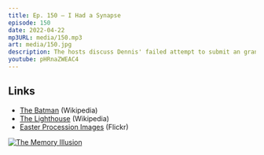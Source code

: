 ```yaml
---
title: Ep. 150 – I Had a Synapse
episode: 150
date: 2022-04-22
mp3URL: media/150.mp3
art: media/150.jpg
description: The hosts discuss Dennis' failed attempt to submit an grant application, Erik's Apple ID is locked, how the government uses (or doesn't use) data, the new Batman movie, Erik attended Spanish Easter processions an ate some pig ears, and his closet is still drying.
youtube: pHRnaZWEAC4
---
```


## Links

- [The Batman](<https://en.wikipedia.org/wiki/The_Batman_(film)>) (Wikipedia)
- [The Lighthouse](<https://en.wikipedia.org/wiki/The_Lighthouse_(2019_film)>) (Wikipedia)
- [Easter Procession Images](https://www.flickr.com/search/?q=spanish%20easter%20procession) (Flickr)

[![The Memory Illusion](http://ws-na.amazon-adsystem.com/widgets/q?_encoding=UTF8&ASIN=0385685297&Format=_SL250_&ID=AsinImage&MarketPlace=US&ServiceVersion=20070822&WS=1&tag=happyhourfm-20&language=en_US)](https://www.amazon.com/Memory-Illusion-Why-Might-Think/dp/0385685297?_encoding=UTF8&qid=1650559149&sr=8-1&linkCode=li3&tag=happyhourfm-20&linkId=a5b31fedf657e9cfbbdf38936628edb8&language=en_US&ref_=as_li_ss_il)
